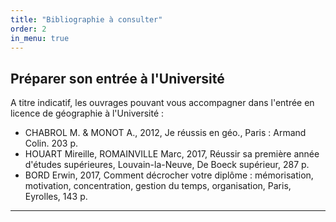 ```yaml
---
title: "Bibliographie à consulter"
order: 2
in_menu: true
---
```

## Préparer son entrée à l'Université

A titre indicatif, les ouvrages pouvant vous accompagner dans l'entrée en licence de géographie à l'Université :

- CHABROL M. & MONOT A., 2012, Je réussis en géo., Paris : Armand Colin. 203 p.
- HOUART Mireille, ROMAINVILLE Marc, 2017, Réussir sa première année d'études supérieures, Louvain-la-Neuve, De Boeck supérieur, 287 p.
- BORD Erwin, 2017, Comment décrocher votre diplôme : mémorisation, motivation, concentration, gestion du temps, organisation, Paris, Eyrolles, 143 p.

------------------------- 